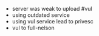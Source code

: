 - server was weak to upload #vul 
- using outdated service 
- using vul service lead to privesc
- vul to full-nelson